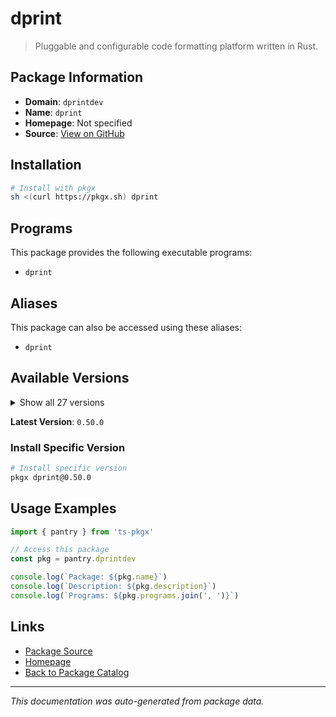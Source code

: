 # dprint

> Pluggable and configurable code formatting platform written in Rust.

## Package Information

- **Domain**: `dprintdev`
- **Name**: `dprint`
- **Homepage**: Not specified
- **Source**: [View on GitHub](https://github.com/pkgxdev/pantry/tree/main/projects/dprint.dev/package.yml)

## Installation

```bash
# Install with pkgx
sh <(curl https://pkgx.sh) dprint
```

## Programs

This package provides the following executable programs:

- `dprint`

## Aliases

This package can also be accessed using these aliases:

- `dprint`

## Available Versions

<details>
<summary>Show all 27 versions</summary>

- `0.50.0`, `0.49.1`, `0.49.0`, `0.48.0`, `0.47.6`
- `0.47.5`, `0.47.4`, `0.47.2`, `0.47.1`, `0.47.0`
- `0.46.3`, `0.46.2`, `0.46.1`, `0.46.0`, `0.45.1`
- `0.45.0`, `0.44.0`, `0.43.2`, `0.43.1`, `0.43.0`
- `0.42.5`, `0.42.3`, `0.42.2`, `0.42.1`, `0.42.0`
- `0.41.0`, `0.40.2`

</details>

**Latest Version**: `0.50.0`

### Install Specific Version

```bash
# Install specific version
pkgx dprint@0.50.0
```

## Usage Examples

```typescript
import { pantry } from 'ts-pkgx'

// Access this package
const pkg = pantry.dprintdev

console.log(`Package: ${pkg.name}`)
console.log(`Description: ${pkg.description}`)
console.log(`Programs: ${pkg.programs.join(', ')}`)
```

## Links

- [Package Source](https://github.com/pkgxdev/pantry/tree/main/projects/dprint.dev/package.yml)
- [Homepage](#)
- [Back to Package Catalog](../package-catalog.md)

---

*This documentation was auto-generated from package data.*

